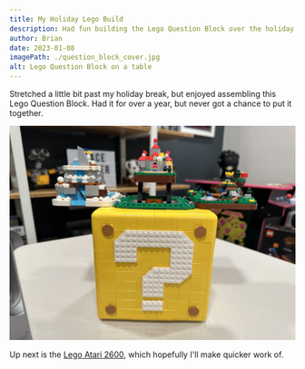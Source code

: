 ```yaml
---
title: My Holiday Lego Build
description: Had fun building the Lego Question Block over the holiday break.
author: Brian
date: 2023-01-08
imagePath: ./question_block_cover.jpg
alt: Lego Question Block on a table
---
```


Stretched a little bit past my holiday break, but enjoyed assembling this Lego Question Block. Had it for over a year, but never got a chance to put it together.

![Question Block opened](./question_block_open.jpg)

Up next is the [Lego Atari 2600](https://www.lego.com/en-us/product/atari-2600-10306), which hopefully I'll make quicker work of.
